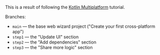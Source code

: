 This is a result of following the [Kotlin Multiplatform](https://www.jetbrains.com/help/kotlin-multiplatform-dev/get-started.html)
tutorial.

Branches:
* `main` — the base web wizard project ("Create your first cross-platform app")
* `step1` — the "Update UI" section
* `step2` — the "Add dependencies" section
* `step3` — the "Share more logic" section